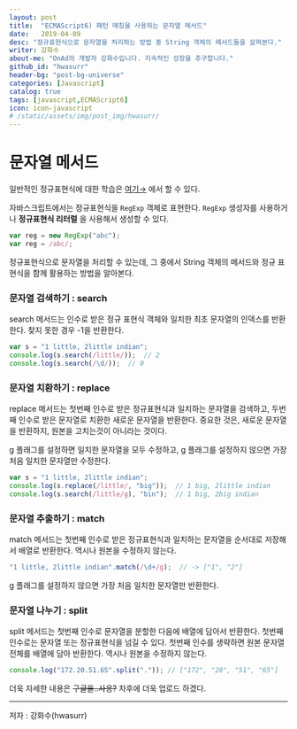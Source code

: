 ```yaml
---
layout: post
title:  "ECMAScript6) 패턴 매칭을 사용하는 문자열 메서드"
date:   2019-04-09
desc: "정규표현식으로 문자열을 처리하는 방법 중 String 객체의 메서드들을 살펴본다."
writer: 강화수
about-me: "OnAd의 개발자 강화수입니다. 지속적인 성장을 추구합니다."
github_id: "hwasurr"
header-bg: "post-bg-universe"
categories: [Javascript]
catalog: true
tags: [javascript,ECMAScript6]
icon: icon-javascript
# /static/assets/img/post_img/hwasurr/
---
```


# 문자열 메서드

일반적인 정규표현식에 대한 학습은 [여기&rarr;](https://ko.wikipedia.org/wiki/%EC%A0%95%EA%B7%9C_%ED%91%9C%ED%98%84%EC%8B%9D) 에서 할 수 있다.  

자바스크립트에서는 정규표현식을 `RegExp` 객체로 표현한다. `RegExp` 생성자를 사용하거나 **정규표현식 리터럴** 을 사용해서 생성할 수 있다.

~~~js
var reg = new RegExp("abc");
var reg = /abc/;
~~~

정규표현식으로 문자열을 처리할 수 있는데, 그 중에서 String 객체의 메서드와 정규 표현식을 함께 활용하는 방법을 알아본다.  

### 문자열 검색하기 : search

search 메서드는 인수로 받은 정규 표현식 객체와 일치한 최초 문자열의 인덱스를 반환한다. 찾지 못한 경우 -1을 반환한다.

~~~js
var s = "1 little, 2little indian";
console.log(s.search(/little/));  // 2
console.log(s.search(/\d/));  // 0
~~~

### 문자열 치환하기 : replace

replace 메서드는 첫번째 인수로 받은 정규표현식과 일치하는 문자열을 검색하고, 두번째 인수로 받은 문자열로 치환한 새로운 문자열을 반환한다. 중요한 것은,  새로운 문자열을 반환하지, 원본을 고치는것이 아니라는 것이다.  

g 플래그를 설정하면 일치한 문자열을 모두 수정하고, g 플래그를 설정하지 않으면 가장 처음 일치한 문자열만 수정한다.

~~~js
var s = "1 little, 2little indian";
console.log(s.replace(/little/, "big"));  // 1 big, 2little indian
console.log(s.search(/little/g), "bin");  // 1 big, 2big indian
~~~

### 문자열 추출하기 : match

match 메서드는 첫번째 인수로 받은 정규표현식과 일치하는 문자열을 순서대로 저장해서 배열로 반환한다. 역시나 원본을 수정하지 않는다.

~~~js
"1 little, 2little indian".match(/\d+/g);  // -> ["1", "2"]
~~~

g 플래그를 설정하지 않으면 가장 처음 일치한 문자열만 반환한다.

### 문자열 나누기 : split

split 메서드는 첫번째 인수로 문자열을 분할한 다음에 배열에 담아서 반환한다. 첫번째 인수로는 문자열 또는 정규표현식을 넘길 수 있다. 첫번째 인수를 생략하면 원본 문자열 전체를 배열에 담아 반환한다. 역시나 원본을 수정하지 않는다.

~~~js
console.log("172.20.51.65".split(".")); // ["172", "20", "51", "65"]
~~~

더욱 자세한 내용은 ~~구글을..사용?~~ 차후에 더욱 업로드 하겠다.

-------
저자 : 강화수(hwasurr)